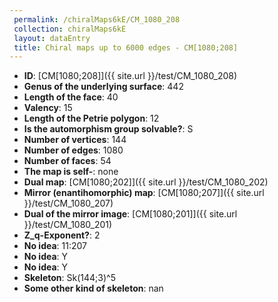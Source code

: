 ```yaml
--- 
 permalink: /chiralMaps6kE/CM_1080_208 
 collection: chiralMaps6kE
 layout: dataEntry
 title: Chiral maps up to 6000 edges - CM[1080;208]
---
```


- **ID**: [CM[1080;208]]({{ site.url }}/test/CM_1080_208)
- **Genus of the underlying surface**: 442
- **Length of the face**: 40
- **Valency**: 15
- **Length of the Petrie polygon**: 12
- **Is the automorphism group solvable?**: S
- **Number of vertices**: 144
- **Number of edges**: 1080
- **Number of faces**: 54
- **The map is self-**: none
- **Dual map**: [CM[1080;202]]({{ site.url }}/test/CM_1080_202)
- **Mirror (enantihomorphic) map**: [CM[1080;207]]({{ site.url }}/test/CM_1080_207)
- **Dual of the mirror image**: [CM[1080;201]]({{ site.url }}/test/CM_1080_201)
- **Z_q-Exponent?**: 2
- **No idea**:  11:207
- **No idea**: Y
- **No idea**: Y
- **Skeleton**: Sk(144;3)^5
- **Some other kind of skeleton**: nan
